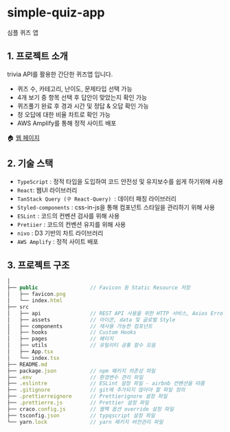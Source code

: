# simple-quiz-app
심플 퀴즈 앱

## 1. 프로젝트 소개
trivia API를 활용한 간단한 퀴즈앱 입니다.
- 퀴즈 수, 카테고리, 난이도, 문제타입 선택 가능
- 4개 보기 중 항목 선택 후 답안이 맞았는지 확인 가능 
- 퀴즈풀기 완료 후 경과 시간 및 정답 & 오답 확인 가능 
- 정 오답에 대한 비율 차트로 확인 가능
- AWS Amplify를 통해 정적 사이트 배포

🏠 <a href=https://main.d3dku69za6fcxq.amplifyapp.com>웹 페이지</a>


## 2. 기술 스택
- `TypeScript` : 정적 타입을 도입하여 코드 안전성 및 유지보수를 쉽게 하기위해 사용
- `React`: 웹UI 라이브러리
- `TanStack Query (구 React-Query) `: 데이터 패칭 라이브러리 
- `Styled-components` : css-in-js을 통해 컴포넌트 스타일을 관리하기 위해 사용
- `ESLint` : 코드의 컨벤션 검사를 위해 사용
- `Pretiier` : 코드의 컨벤션 유지를 위해 사용
- `nivo` : D3 기반의 차트 라이브러리
- `AWS Amplify` : 정적 사이트 배포


## 3. 프로젝트 구조

```ts
│      
├── public                 // Favicon 등 Static Resource 저장
│   ├── favicon.png
│   └── index.html
├── src
│   ├── api                // REST API 사용을 위한 HTTP 서비스, Axios Error Handle
│   ├── assets             // 아이콘, data 및 글로벌 Style 
│   ├── components         // 재사용 가능한 컴포넌트
│   ├── hooks              // Custom Hooks
│   ├── pages              // 페이지
│   ├── utils              // 유틸리티 공통 함수 모음
│   ├── App.tsx
│   └── index.tsx 
├── README.md
├── package.json           // npm 패키지 의존성 파일
├── .env                   // 환경변수 관리 파일
├── .eslintre              // ESLint 설정 파일 - airbnb 컨벤션을 따름
├── .gitignore             // git에 추가되지 않아야 할 파일 정의
├── .prettierreignore      // Prettierignore 설정 파일
├── .prettierre.js         // Prettier 설정 파일
├── craco.config.js        // 웹팩 옵션 override 설정 파일
├── tsconfig.json          // typqscript 설정 파일
└── yarn.lock              // yarn 패키지 버전관리 파일
```


